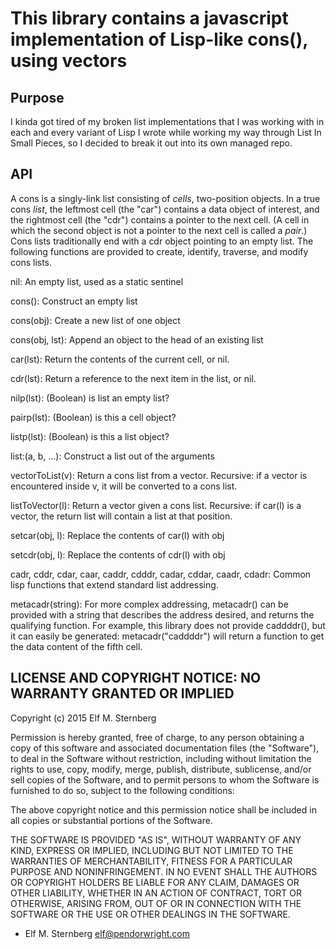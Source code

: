 # This library contains a javascript implementation of Lisp-like cons(), using vectors

## Purpose

I kinda got tired of my broken list implementations that I was working
with in each and every variant of Lisp I wrote while working my way
through List In Small Pieces, so I decided to break it out into its own
managed repo.

## API

A cons is a singly-link list consisting of *cells*, two-position
objects.  In a true cons *list*, the leftmost cell (the "car") contains
a data object of interest, and the rightmost cell (the "cdr") contains a
pointer to the next cell.  (A cell in which the second object is not a
pointer to the next cell is called a *pair*.)  Cons lists traditionally
end with a cdr object pointing to an empty list.  The following
functions are provided to create, identify, traverse, and modify cons
lists.

nil: An empty list, used as a static sentinel

cons(): Construct an empty list

cons(obj): Create a new list of one object

cons(obj, lst): Append an object to the head of an existing list

car(lst): Return the contents of the current cell, or nil.

cdr(lst): Return a reference to the next item in the list, or nil.

nilp(lst): (Boolean) is list an empty list?

pairp(lst): (Boolean) is this a cell object?

listp(lst): (Boolean) is this a list object?

list:(a, b, ...): Construct a list out of the arguments

vectorToList(v): Return a cons list from a vector. Recursive: if a
vector is encountered inside v, it will be converted to a cons list.

listToVector(l): Return a vector given a cons list.  Recursive: if
car(l) is a vector, the return list will contain a list at that
position.

setcar(obj, l): Replace the contents of car(l) with obj

setcdr(obj, l): Replace the contents of cdr(l) with obj

cadr, cddr, cdar, caar, caddr, cdddr, cadar, cddar, caadr, cdadr: Common
lisp functions that extend standard list addressing.  

metacadr(string): For more complex addressing, metacadr() can be
provided with a string that describes the address desired, and returns
the qualifying function.  For example, this library does not provide
caddddr(), but it can easily be generated: metacadr("caddddr") will
return a function to get the data content of the fifth cell.

## LICENSE AND COPYRIGHT NOTICE: NO WARRANTY GRANTED OR IMPLIED

Copyright (c) 2015 Elf M. Sternberg

Permission is hereby granted, free of charge, to any person obtaining a copy
of this software and associated documentation files (the "Software"), to deal
in the Software without restriction, including without limitation the rights
to use, copy, modify, merge, publish, distribute, sublicense, and/or sell
copies of the Software, and to permit persons to whom the Software is
furnished to do so, subject to the following conditions:

The above copyright notice and this permission notice shall be included in
all copies or substantial portions of the Software.

THE SOFTWARE IS PROVIDED "AS IS", WITHOUT WARRANTY OF ANY KIND, EXPRESS OR
IMPLIED, INCLUDING BUT NOT LIMITED TO THE WARRANTIES OF MERCHANTABILITY,
FITNESS FOR A PARTICULAR PURPOSE AND NONINFRINGEMENT. IN NO EVENT SHALL THE
AUTHORS OR COPYRIGHT HOLDERS BE LIABLE FOR ANY CLAIM, DAMAGES OR OTHER
LIABILITY, WHETHER IN AN ACTION OF CONTRACT, TORT OR OTHERWISE, ARISING FROM,
OUT OF OR IN CONNECTION WITH THE SOFTWARE OR THE USE OR OTHER DEALINGS IN
THE SOFTWARE.

- Elf M. Sternberg <elf@pendorwright.com>
